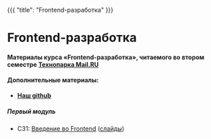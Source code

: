 {{{
	"title": "Frontend-разработка"
}}}

# Frontend-разработка

#### __Материалы курса «Frontend-разработка», читаемого во втором семестре [Технопарка Mail.RU](https://park.mail.ru/blog/view/12/)__

#### Дополнительные материалы:

- __[Наш github](https://github.com/frontend-park-mail-ru)__


##### Первый модуль

- СЗ1: [Введение во Frontend](/module/1/lesson/1) ([слайды](/slides/s1))
<!-- - СЗ2: [Работа с DOM, браузерные события, работа с сетью](/module/1/lesson/2) ([слайды](/slides/s2))
- СЗ3: [Модульность, разработка компонентов, шаблонизация](/module/1/lesson/3) ([слайды](/slides/s3))
- СЗ4: [Безопасность web-приложений, архитектура web-приложений и разработка API](/module/1/lesson/4) ([слайды](/slides/s4))

##### Второй модуль

- СЗ5: [Архитектура web-приложений, роутинг, методологии написания CSS](/module/2/lesson/1) ([слайды](/slides/s5))
- СЗ6: [Производительность web-приложений и работа с данными в браузере, WebSockets, HTTP/2](/module/2/lesson/2) ([слайды](/slides/s6))
- СЗ8: [Современные возможности CSS, разработка под мобильные устройства](/module/3/lesson/1) ([слайды](/slides/s9))
- СЗ7: [Графика и FrontendOops (Инфраструктура разработки)](/module/2/lesson/3) ([слайды](/slides/s7))
- Л1: [Современное состояние JavaScript [TBA]](/module/2/lesson/4) ([слайды](/slides/s8))
  
##### Третий модуль

- СЗ7: [Графика и разработка браузерных игр](/module/2/lesson/3) ([слайды](/slides/s7))
- СЗ9: [Отслеживание проблем производительности web-приложений, инфраструктура и деплой web-приложений, практики DevOps](/module/4/lesson/1) ([слайды](/slides/s11))
  
##### Четвёртый модуль

- Л2: [Продвинутые подходы разработки SPA](/module/3/lesson/2) ([слайды](/slides/s10))
- Л3: [Резюме Frontend-разработчика в 2019 году](/module/4/lesson/2) ([слайды](/slides/s12)) -->
